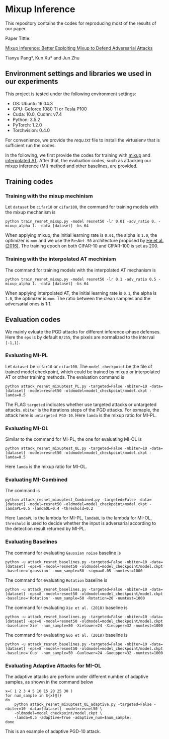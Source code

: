 # Mixup Inference

This repository contains the codes for reproducing most of the results of our paper.

Paper Tittle:

[Mixup Inference: Better Exploiting Mixup to Defend Adversarial Attacks](https://arxiv.org/pdf/1909.11515.pdf)

Tianyu Pang*, Kun Xu* and Jun Zhu

## Environment settings and libraries we used in our experiments

This project is tested under the following environment settings:
- OS: Ubuntu 16.04.3
- GPU: Geforce 1080 Ti or Tesla P100
- Cuda: 10.0, Cudnn: v7.4
- Python: 3.5.2
- PyTorch: 1.2.0
- Torchvision: 0.4.0

For convenience, we provide the *requ.txt* file to install the virtualenv that is sufficient run the codes.

In the following, we first provide the codes for training with [mixup](https://arxiv.org/pdf/1710.09412.pdf) and [interpolated AT](https://arxiv.org/pdf/1906.06784.pdf). After that, the evaluation codes, such as attacking our mixup inference (MI) method and other baselines, are provided.

## Training codes

### Training with the mixup mechinism

Let `dataset` be `cifar10` or `cifar100`, the command for training models with the mixup mechanism is
```shell
python train_resnet_mixup.py -model resnet50 -lr 0.01 -adv_ratio 0. -mixup_alpha 1. -data [dataset] -bs 64
```
When applying mixup, the initial learning rate is `0.01`, the alpha is `1.0`, the optimizer is `mom` and we use the `ResNet-50` architecture proposed by [He et al. (2016)](https://arxiv.org/abs/1603.05027). The training epoch on both CIFAR-10 and CIFAR-100 is set as 200.

### Training with the interpolated AT mechinism

The command for training models with the interpolated AT mechanism is
```shell
python train_resnet_mixup.py -model resnet50 -lr 0.1 -adv_ratio 0.5 -mixup_alpha 1. -data [dataset] -bs 64
```
When applying interpolated AT, the initial learning rate is `0.1`, the alpha is `1.0`, the optimizer is `mom`. The ratio between the clean samples and the adversarial ones is 1:1.


## Evaluation codes

We mainly evluate the PGD attacks for different inference-phase defenses. Here the `eps` is by default `8/255`, the pixels are normalized to the interval `[-1,1]`.

### Evaluating MI-PL

Let `dataset` be `cifar10` or `cifar100`. The `model_checkpoint` be the file of trained model checkpoint, which could be trained by mixup or interpolated AT or other training methods. The evaluation command is
```shell
python attack_resnet_mixuptest_PL.py -targeted=False -nbiter=10 -data=[dataset] -model=resnet50 -oldmodel=model_checkpoint/model.ckpt -lamda=0.5
```
The FLAG `targeted` indicates whether use targeted attacks or untargeted attacks. `nbiter` is the iterations steps of the PGD attacks. For exmaple, the attack here is `untargeted PGD-10`. Here `lamda` is the mixup ratio for MI-PL.

### Evaluating MI-OL

Similar to the command for MI-PL, the one for evaluating MI-OL is
```shell
python attack_resnet_mixuptest_OL.py -targeted=False -nbiter=10 -data=[dataset] -model=resnet50 -oldmodel=model_checkpoint/model.ckpt -lamda=0.5
```
Here `lamda` is the mixup ratio for MI-OL.

### Evaluating MI-Combined

The command is
```shell
python attack_resnet_mixuptest_Combined.py -targeted=False -data=[dataset] -model=resnet50 -oldmodel=model_checkpoint/model.ckpt -lamdaPL=0.5 -lamdaOL=0.4 -threshold=0.2
```
Here `lamdaPL` is the lambda for MI-PL, `lamdaOL` is the lambda for MI-OL, `threshold` is used to decide whether the input is adversarial according to the detection result returned by MI-PL. 

### Evaluating Baselines

The command for evaluating `Gaussian noise` baseline is
```shell
python -u attack_resnet_baselines.py -targeted=False -nbiter=10 -data=[dataset] -eps=8 -model=resnet50 -oldmodel=model_checkpoint/model.ckpt -baseline='gaussian' -num_sample=50 -sigma=0.05 -numtest=1000
```

The command for evaluating `Rotation` baseline is
```shell
python -u attack_resnet_baselines.py -targeted=False -nbiter=10 -data=[dataset] -eps=8 -model=resnet50 -oldmodel=model_checkpoint/model.ckpt -baseline='Rotation' -num_sample=50 -Rotation=20 -numtest=1000
```

The command for evaluating `Xie et al. (2018)` baseline is
```shell
python -u attack_resnet_baselines.py -targeted=False -nbiter=10 -data=[dataset] -eps=8 -model=resnet50 -oldmodel=model_checkpoint/model.ckpt -baseline='Xie' -num_sample=50 -Xielower=24 -Xieupper=32 -numtest=1000
```

The command for evaluating `Guo et al. (2018)` baseline is
```shell
python -u attack_resnet_baselines.py -targeted=False -nbiter=10 -data=[dataset] -eps=8 -model=resnet50 -oldmodel=model_checkpoint/model.ckpt -baseline='Guo' -num_sample=50 -Guolower=24 -Guoupper=32 -numtest=1000
```

### Evaluating Adaptive Attacks for MI-OL

The adaptive attacks are perform under different number of adaptive samples, as shown in the command below
```shell
x=( 1 2 3 4 5 10 15 20 25 30 )
for num_sample in ${x[@]}
do
    python attack_resnet_mixuptest_OL_adaptive.py -targeted=False -nbiter=10 -data=[dataset] -model=resnet50 \
    -oldmodel=model_checkpoint/model.ckpt \
    -lamda=0.5 -adaptive=True -adaptive_num=$num_sample;
done
```
This is an example of adaptive PGD-10 attack.
